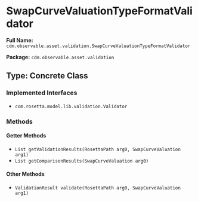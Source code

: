 # SwapCurveValuationTypeFormatValidator

**Full Name:** `cdm.observable.asset.validation.SwapCurveValuationTypeFormatValidator`

**Package:** `cdm.observable.asset.validation`

## Type: Concrete Class

### Implemented Interfaces

- `com.rosetta.model.lib.validation.Validator`

### Methods

#### Getter Methods

- `List getValidationResults(RosettaPath arg0, SwapCurveValuation arg1)`
- `List getComparisonResults(SwapCurveValuation arg0)`

#### Other Methods

- `ValidationResult validate(RosettaPath arg0, SwapCurveValuation arg1)`

